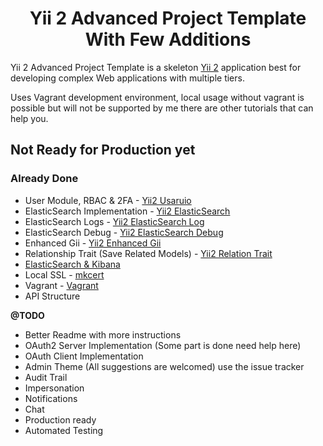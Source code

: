 <h1 align="center">Yii 2 Advanced Project Template With Few Additions</h1>

Yii 2 Advanced Project Template is a skeleton [Yii 2](http://www.yiiframework.com/) application best for
developing complex Web applications with multiple tiers.

Uses Vagrant development environment, local usage without vagrant is possible but will not be supported by me there are other tutorials that can help you.

## Not Ready for Production yet

### Already Done

* User Module, RBAC & 2FA - [Yii2 Usaruio](https://yii2-usuario.readthedocs.io/en/latest/)
* ElasticSearch Implementation - [Yii2 ElasticSearch](https://github.com/Mirocow/yii2-elasticsearch)
* ElasticSearch Logs - [Yii2 ElasticSearch Log](https://github.com/Mirocow/yii2-elasticsearch-log)
* ElasticSearch Debug - [Yii2 ElasticSearch Debug](https://github.com/Mirocow/yii2-elasticsearch-debug)
* Enhanced Gii - [Yii2 Enhanced Gii](https://github.com/mootensai/yii2-enhanced-gii)
* Relationship Trait (Save Related Models) - [Yii2 Relation Trait](https://github.com/mootensai/yii2-relation-trait)
* [ElasticSearch & Kibana](https://www.elastic.co/products/elastic-stack)
* Local SSL - [mkcert](https://github.com/FiloSottile/mkcert) 
* Vagrant - [Vagrant](https://www.vagrantup.com/) 
* API Structure

**@TODO**
* Better Readme with more instructions
* OAuth2 Server Implementation (Some part is done need help here)
* OAuth Client Implementation
* Admin Theme (All suggestions are welcomed) use the issue tracker
* Audit Trail
* Impersonation
* Notifications
* Chat
* Production ready
* Automated Testing


